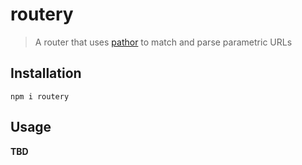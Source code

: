 # routery

> A router that uses [pathor](https://github.com/taoyuan/pathor) to match and parse parametric URLs

## Installation

```shell
npm i routery
```

## Usage

**TBD**
